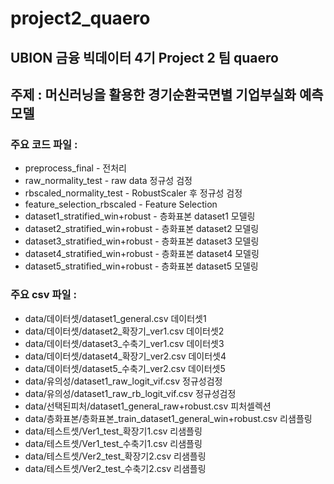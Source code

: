 # project2_quaero
## UBION 금융 빅데이터 4기 Project 2 팀 quaero
## 주제 : 머신러닝을 활용한 경기순환국면별 기업부실화 예측 모델

### 주요 코드 파일 : 
- preprocess_final                    - 전처리
- raw_normality_test                  - raw data 정규성 검정
- rbscaled_normality_test             - RobustScaler 후 정규성 검정
- feature_selection_rbscaled          - Feature Selection
- dataset1_stratified_win+robust      - 층화표본 dataset1 모델링
- dataset2_stratified_win+robust      - 층화표본 dataset2 모델링
- dataset3_stratified_win+robust      - 층화표본 dataset3 모델링
- dataset4_stratified_win+robust      - 층화표본 dataset4 모델링
- dataset5_stratified_win+robust      - 층화표본 dataset5 모델링

### 주요 csv 파일 : 
- data/데이터셋/dataset1_general.csv                                데이터셋1
- data/데이터셋/dataset2_확장기_ver1.csv                            데이터셋2
- data/데이터셋/dataset3_수축기_ver1.csv                            데이터셋3
- data/데이터셋/dataset4_확장기_ver2.csv                            데이터셋4
- data/데이터셋/dataset5_수축기_ver2.csv                            데이터셋5
- data/유의성/dataset1_raw_logit_vif.csv                            정규성검정
- data/유의성/dataset1_raw_rb_logit_vif.csv                         정규성검정
- data/선택된피처/dataset1_general_raw+robust.csv                   피처셀렉션
- data/층화표본/층화표본_train_dataset1_general_win+robust.csv       리샘플링
- data/테스트셋/Ver1_test_확장기1.csv                                리샘플링
- data/테스트셋/Ver1_test_수축기1.csv                                리샘플링
- data/테스트셋/Ver2_test_확장기2.csv                                리샘플링
- data/테스트셋/Ver2_test_수축기2.csv                                리샘플링
